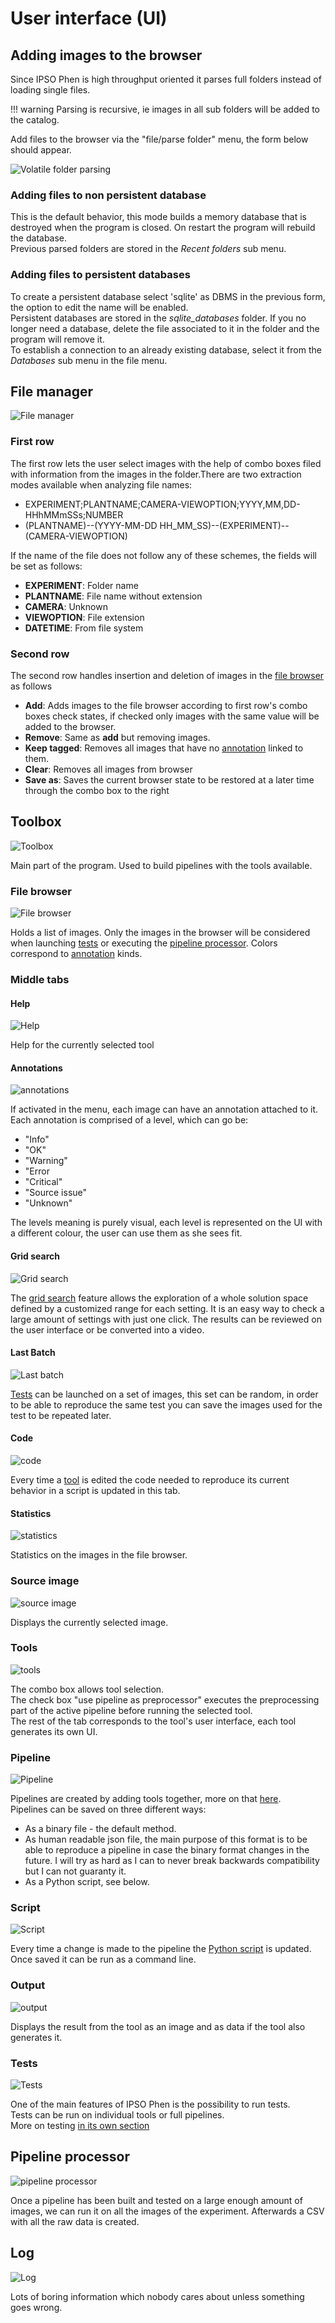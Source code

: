 # User interface (UI)

## Adding images to the browser

Since IPSO Phen is high throughput oriented it parses full folders instead of loading single files.

!!! warning
    Parsing is recursive, ie images in all sub folders will be added to the catalog.

Add files to the browser via the "file/parse folder" menu, the form below should appear.

![Volatile folder parsing](images/ui_volatile_db.jpg)

### Adding files to non persistent database

This is the default behavior, this mode builds a memory database that is destroyed when the program is closed. On restart the program will rebuild the database.  
Previous parsed folders are stored in the *Recent folders* sub menu.

### Adding files to persistent databases

To create a persistent database select 'sqlite' as DBMS in the previous form, the option to edit the name will be enabled.  
Persistent databases are stored in the *sqlite_databases* folder. If you no longer need a database, delete the file associated to it in the folder and the program will remove it.  
To establish a connection to an already existing database, select it from the *Databases* sub menu in the file menu.

## File manager

![File manager](images/ui_file_manager.jpg)

### First row

The first row lets the user select images with the help of combo boxes filed with information from the images in the folder.There are two extraction modes available when analyzing file names:

- EXPERIMENT;PLANTNAME;CAMERA-VIEWOPTION;YYYY,MM,DD-HHhMMmSSs;NUMBER
- (PLANTNAME)--(YYYY-MM-DD HH_MM_SS)--(EXPERIMENT)--(CAMERA-VIEWOPTION)

If the name of the file does not follow any of these schemes, the fields will be set as follows:

- **EXPERIMENT**: Folder name
- **PLANTNAME**: File name without extension
- **CAMERA**: Unknown
- **VIEWOPTION**: File extension
- **DATETIME**: From file system

### Second row

The second row handles insertion and deletion of images in the [file browser](#file-browser) as follows

- **Add**: Adds images to the file browser according to first row's combo boxes check states, if checked only images with the same value will be added to the browser.
- **Remove**: Same as **add** but removing images.
- **Keep tagged**: Removes all images that have no [annotation](#annotations) linked to them.
- **Clear**: Removes all images from browser
- **Save as**: Saves the current browser state to be restored at a later time through the combo box to the right

## Toolbox

![Toolbox](images/ui_toolbox.jpg)

Main part of the program. Used to build pipelines with the tools available.

### File browser

![File browser](images/ui_file_browser.jpg)

Holds a list of images. Only the images in the browser will be considered when launching [tests](#tests) or executing the [pipeline processor](#pipeline-processor). Colors correspond to [annotation](#annotations) kinds.

### Middle tabs

#### Help

![Help](images/ui_help.jpg)

Help for the currently selected tool

#### Annotations

![annotations](images/ui_annotations.jpg)

If activated in the menu, each image can have an annotation attached to it. Each annotation is comprised of a level, which can go be:

- "Info"
- "OK"
- "Warning"
- "Error
- "Critical"
- "Source issue"
- "Unknown"

The levels meaning is purely visual, each level is represented on the UI with a different colour, the user can use them as she sees fit.

#### Grid search

![Grid search](images/ui_grid_search.jpg)

The [grid search](grid_search.md) feature allows the exploration of a whole solution space defined by a customized range for each setting. It is an easy way to check a large amount of settings with just one click. The results  can be reviewed on the user interface or be converted into a video.

#### Last Batch

![Last batch](images/ui_last_batch.jpg)

[Tests](#tests) can be launched on a set of images, this set can be random, in order to be able to reproduce the same test you can save the images used for the test to be repeated later.

#### Code

![code](images/ui_code.jpg)

Every time a [tool](#tools) is edited the code needed to reproduce its current behavior in a script is updated in this tab.

#### Statistics

![statistics](images/ui_statistics.jpg)

Statistics on the images in the file browser.

### Source image

![source image](images/ui_source_image.jpg)

Displays the currently selected image.

### Tools

![tools](images/ui_tools.jpg)

The combo box allows tool selection.  
The check box "use pipeline as preprocessor" executes the preprocessing part of the active pipeline before running the selected tool.  
The rest of the tab corresponds to the tool's user interface, each tool generates its own UI.

### Pipeline

![Pipeline](images/ui_pipeline.jpg)

Pipelines are created by adding tools together, more on that [here](pipelines.md).  
Pipelines can be saved on three different ways:

- As a binary file - the default method.
- As human readable json file, the main purpose of this format is to be able to reproduce a pipeline in case the binary format changes in the future. I will try as hard as I can to never break backwards compatibility but I can not guaranty it.
- As a Python script, see below.

### Script

![Script](images/ui_gen_script.jpg)

Every time a change is made to the pipeline the [Python script](pipelines.md) is updated. Once saved it can be run as a command line.

### Output

![output](images/ui_output.jpg)

Displays the result from the tool as an image and as data if the tool also generates it.

### Tests

![Tests](images/ui_tests.jpg)

One of the main features of IPSO Phen is the possibility to run tests.  
Tests can be run on individual tools or full pipelines.  
More on testing [in its own section](testing.md)

## Pipeline processor

![pipeline processor](images/ui_pipeline_processor.jpg)

Once a pipeline has been built and tested on a large enough amount of images, we can run it on all the images of the experiment. Afterwards a CSV with all the raw data is created.

## Log

![Log](images/ui_log.jpg)

Lots of boring information which nobody cares about unless something goes wrong.
